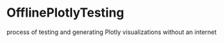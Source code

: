 # OfflinePlotlyTesting
 process of testing and generating Plotly visualizations without an internet
